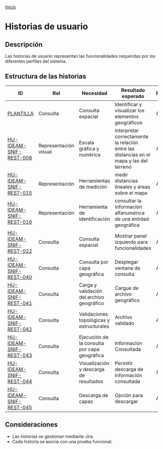[Inicio](/README.md)

# Historias de usuario

## Descripción

Las historias de usuario representan las funcionalidades requeridas por los diferentes perfiles del sistema.

## Estructura de las historias

| ID                                                               | Rol      | Necesidad         | Resultado esperado                                 | Prioridad | Estado         |
| ---------------------------------------------------------------- | -------- | ----------------- | -------------------------------------------------- | --------- | -------------- |
| [PLANTILLA](/content/historias_usuario/1_PLANTILLA/PLANTILLA.md) | Consulta | Consulta espacial | Identificar y visualizar los elementos geográficos | Alta      | En formulación |
| [HU-IDEAM-SNIF-REST-008](/content/historias_usuario/HU-IDEAM-SNIF-REST-008/HU-IDEAM-SNIF-REST-008.md) | Representación visual | Escala gráfica y numérica | interpretar correctamente la relación entre las distancias en el mapa y las del terreno | Alta      | En formulación |
| [HU-IDEAM-SNIF-REST-015](/content/historias_usuario/HU-IDEAM-SNIF-REST-015/HU-IDEAM-SNIF-REST-015.md) | Representación | Herramientas de medición | medir distancias lineales y áreas sobre el mapa | Alta      | En formulación |
| [HU-IDEAM-SNIF-REST-016](/content/historias_usuario/HU-IDEAM-SNIF-REST-015/HU-IDEAM-SNIF-REST-016.md) | Representación | Herramienta de identificación | consultar la información alfanumérica de una entidad geográfica | Alta      | En formulación |
| [HU-IDEAM-SNIF-REST-022](/content/historias_usuario/HU-IDEAM-SNIF-REST-022/HU-IDEAM-SNIF-REST-022.md) | Consulta | Consulta espacial | Mostrar panel izquierdo para funcionalidades | Alta      | En formulación |
| [HU-IDEAM-SNIF-REST-040](/content/historias_usuario/HU-IDEAM-SNIF-REST-040/HU-IDEAM-SNIF-REST-040.md) | Consulta | Consulta por capa geográfica | Desplegar ventana de consulta | Alta      | En formulación |
| [HU-IDEAM-SNIF-REST-041](/content/historias_usuario/HU-IDEAM-SNIF-REST-041/HU-IDEAM-SNIF-REST-041.md) | Consulta |  Carga y validación del archivo geográfico | Cargue de archivo geográfico | Alta      | En formulación |
| [HU-IDEAM-SNIF-REST-042](/content/historias_usuario/HU-IDEAM-SNIF-REST-042/HU-IDEAM-SNIF-REST-042.md) | Consulta |Validaciones topológicas y estructurales | Archivo validado | Alta      | En formulación |
| [HU-IDEAM-SNIF-REST-043](/content/historias_usuario/HU-IDEAM-SNIF-REST-043/HU-IDEAM-SNIF-REST-043.md) | Consulta |Ejecución de la consulta por capa geográfica | Información Consultada | Alta      | En formulación |
| [HU-IDEAM-SNIF-REST-044](/content/historias_usuario/HU-IDEAM-SNIF-REST-044/HU-IDEAM-SNIF-REST-044.md) | Consulta |Visualización y descarga de resultados | Permitir descarga de información consultada | Alta      | En formulación |
| [HU-IDEAM-SNIF-REST-045](/content/historias_usuario/HU-IDEAM-SNIF-REST-044/HU-IDEAM-SNIF-REST-045.md) | Consulta |Descarga de capas | Opción para descargar | Alta      | En formulación |

## Consideraciones

- Las historias se gestionan mediante Jira.
- Cada historia se asocia con una prueba funcional.
